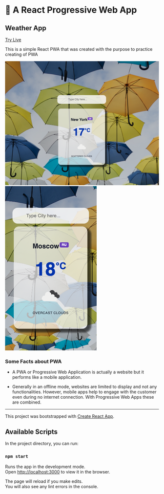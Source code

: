 # 🚀 A React Progressive Web App

## Weather App

[Try Live](https://nervous-panini-e2ae73.netlify.app/)

This is a simple React PWA that was created with the purpose to practice creating of PWA

![Weather App - PWA](/public/images/pwa2.png)
![Weather App - PWA](/public/images/pwa3.png)

### Some Facts about PWA

- A PWA or Progressive Web Application is actually a website but it performs like a mobile application.

- Generally in an offline mode, websites are limited to display and not any functionalities. However, mobile apps help to engage with the customer even during no internet connection. With Progressive Web Apps these are combined.

---

This project was bootstrapped with [Create React App](https://github.com/facebook/create-react-app).

## Available Scripts

In the project directory, you can run:

### `npm start`

Runs the app in the development mode.<br />
Open [http://localhost:3000](http://localhost:3000) to view it in the browser.

The page will reload if you make edits.<br />
You will also see any lint errors in the console.
